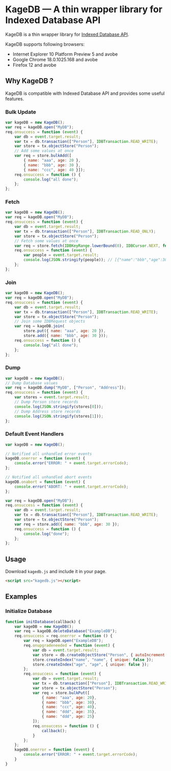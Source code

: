 KageDB — A thin wrapper library for Indexed Database API
==================================================================

KageDB is a thin wrapper library for [Indexed Database API](http://www.w3.org/TR/IndexedDB/).

KageDB supports following browsers:
- Internet Explorer 10 Platform Preview 5 and avobe
- Google Chrome 18.0.1025.168 and avobe
- Firefox 12 and avobe


## Why KageDB ?

KageDB is compatible with Indexed Database API and provides some useful features.

### Bulk Update

```js
var kageDB = new KageDB();
var req = kageDB.open("MyDB");
req.onsuccess = function (event) {
    var db = event.target.result;
    var tx = db.transaction(["Person"], IDBTransaction.READ_WRITE);
    var store = tx.objectStore("Person");
    // Add some values at once
    var req = store.bulkAdd([
        { name: "aaa", age: 20 }, 
        { name: "bbb", age: 30 }, 
        { name: "ccc", age: 40 }]);
    req.onsuccess = function () {
        console.log("all done");
    };
};
```

### Fetch

```js
var kageDB = new KageDB();
var req = kageDB.open("MyDB");
req.onsuccess = function (event) {
    var db = event.target.result;
    var tx = db.transaction(["Person"], IDBTransaction.READ_ONLY);
    var store = tx.objectStore("Person");
    // Fetch some values at once
    var req = store.fetch(IDBKeyRange.lowerBound(0), IDBCursor.NEXT, function (p) { return p.age >= 30});
    req.onsuccess = function (event) {
        var people = event.target.result;
        console.log(JSON.stringify(people)); // [{"name":"bbb","age":30},{"name":"ccc","age":40}]
    };
};
```

### Join

```js
var kageDB = new KageDB();
var req = kageDB.open("MyDB");
req.onsuccess = function (event) {
    var db = event.target.result;
    var tx = db.transaction(["Person"], IDBTransaction.READ_WRITE);
    var store = tx.objectStore("Person");
    // Join some IDBRequest objects
    var req = kageDB.join(
        store.put({ name: "aaa", age: 20 }), 
        store.add({ name: "bbb", age: 30 }));
    req.onsuccess = function () {
        console.log("all done");
    };
};
```

### Dump

```js
var kageDB = new KageDB();
// Dump Database values
var req = kageDB.dump("MyDB", ["Person", "Address"]);
req.onsuccess = function (event) {
    var stores = event.target.result;
    // Dump Person store records
    console.log(JSON.stringify(stores[0]));
    // Dump Address store records
    console.log(JSON.stringify(stores[1]));
};
```

### Default Event Handlers

```js
var kageDB = new KageDB();

// Notified all unhandled error events 
kageDB.onerror = function (event) {
    console.error("ERROR: " + event.target.errorCode);
};

// Notified all unhandled abort events 
kageDB.onabort = function (event) {
    console.error("ABORT: " + event.target.errorCode);
};

var req = kageDB.open("MyDB");
req.onsuccess = function (event) {
    var db = event.target.result;
    var tx = db.transaction(["Person"], IDBTransaction.READ_WRITE);
    var store = tx.objectStore("Person");
    var req = store.add({ name: "bbb", age: 30 });
    req.onsuccess = function () {
        console.log("done");
    };
};
```

## Usage

Download `kagedb.js` and include it in your page.

```html
<script src="kagedb.js"></script>
```

## Examples

### Initialize Database

```js
function initDatabase(callback) {
    var kageDB = new KageDB();
    var req = kageDB.deleteDatabase("ExampleDB");
    req.onsuccess = req.onerror = function () {
        var req = kageDB.open("ExampleDB");
        req.onupgradeneeded = function (event) {
            var db = event.target.result;
            var store = db.createObjectStore("Person", { autoIncrement: true });
            store.createIndex("name", "name", { unique: false });
            store.createIndex("age", "age", { unique: false });
        };
        req.onsuccess = function (event) {
            var db = event.target.result;
            var tx = db.transaction(["Person"], IDBTransaction.READ_WRITE);
            var store = tx.objectStore("Person");
            var req = store.bulkPut([
                { name: "aaa", age: 20},
                { name: "bbb", age: 30},
                { name: "ccc", age: 40},
                { name: "ddd", age: 35},
                { name: "ddd", age: 25}
            ]);
            req.onsuccess = function () {
                callback();
            }
        };
    };
    kageDB.onerror = function (event) {
        console.error("ERROR: " + event.target.errorCode);
    }
}
```